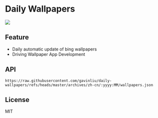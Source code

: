 # Daily Wallpapers
  
![](https://www.bing.com/th?id=OHR.AmazonEcuador_ZH-CN2864991745_UHD.jpg)

## Feature

- Daily automatic update of bing wallpapers
- Driving Wallpaper App Development

## API

```
https://raw.githubusercontent.com/gavinliu/daily-wallpapers/refs/heads/master/archives/zh-cn/:yyyy:MM/wallpapers.json
```

## License

MIT
  